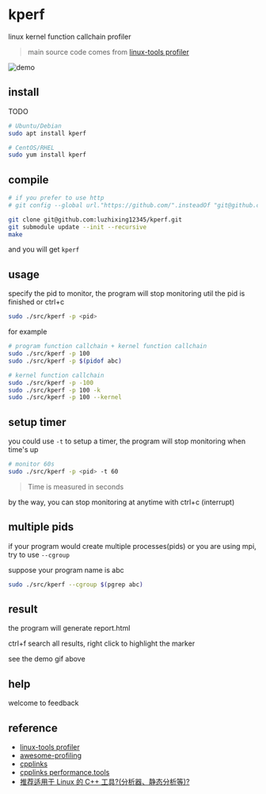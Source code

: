 # kperf

linux kernel function callchain profiler

> main source code comes from [linux-tools profiler](https://github.com/zq-david-wang/linux-tools/tree/main/perf/profiler)

![demo](./demo.gif)

## install

TODO

```bash
# Ubuntu/Debian
sudo apt install kperf

# CentOS/RHEL
sudo yum install kperf
```

## compile

```bash
# if you prefer to use http
# git config --global url."https://github.com/".insteadOf "git@github.com:"

git clone git@github.com:luzhixing12345/kperf.git
git submodule update --init --recursive
make
```

and you will get `kperf`

## usage

specify the pid to monitor, the program will stop monitoring util the pid is finished or ctrl+c

```bash
sudo ./src/kperf -p <pid>
```

for example

```bash
# program function callchain + kernel function callchain
sudo ./src/kperf -p 100
sudo ./src/kperf -p $(pidof abc)

# kernel function callchain
sudo ./src/kperf -p -100
sudo ./src/kperf -p 100 -k
sudo ./src/kperf -p 100 --kernel
```

## setup timer

you could use `-t` to setup a timer, the program will stop monitoring when time's up

```bash
# monitor 60s
sudo ./src/kperf -p <pid> -t 60
```

> Time is measured in seconds

by the way, you can stop monitoring at anytime with ctrl+c (interrupt)

## multiple pids

if your program would create multiple processes(pids) or you are using mpi, try to use `--cgroup`

suppose your program name is abc

```bash
sudo ./src/kperf --cgroup $(pgrep abc)
```

## result

the program will generate report.html

ctrl+f search all results, right click to highlight the marker

see the demo gif above

## help

welcome to feedback

## reference

- [linux-tools profiler](https://github.com/zq-david-wang/linux-tools/tree/main/perf/profiler)
- [awesome-profiling](https://github.com/msaroufim/awesome-profiling)
- [cpplinks](https://github.com/MattPD/cpplinks)
- [cpplinks performance.tools](https://github.com/MattPD/cpplinks/blob/master/performance.tools.md)
- [推荐适用于 Linux 的 C++ 工具?(分析器、静态分析等)?](https://www.reddit.com/r/cpp/comments/7kurp6/comment/drhpyfh/?utm_source=share)